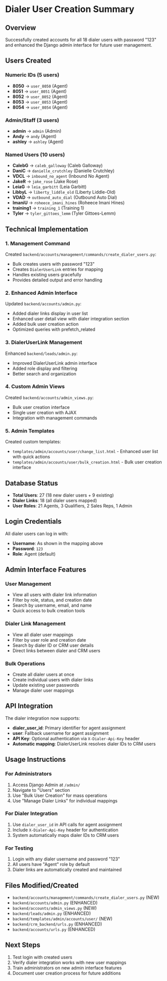 # Dialer User Creation Summary

## Overview

Successfully created accounts for all 18 dialer users with password "123" and enhanced the Django admin interface for future user management.

## Users Created

### Numeric IDs (5 users)

- **8050** → `user_8050` (Agent)
- **8051** → `user_8051` (Agent)
- **8052** → `user_8052` (Agent)
- **8053** → `user_8053` (Agent)
- **8054** → `user_8054` (Agent)

### Admin/Staff (3 users)

- **admin** → `admin` (Admin)
- **Andy** → `andy` (Agent)
- **ashley** → `ashley` (Agent)

### Named Users (10 users)

- **CalebG** → `caleb_galloway` (Caleb Galloway)
- **DaniC** → `danielle_crutchley` (Danielle Crutchley)
- **VDCL** → `inbound_no_agent` (Inbound No Agent)
- **JakeR** → `jake_rose` (Jake Rose)
- **LeiaG** → `leia_garbitt` (Leia Garbitt)
- **LibbyL** → `liberty_liddle_old` (Liberty Liddle-Old)
- **VDAD** → `outbound_auto_dial` (Outbound Auto Dial)
- **ImaniU** → `roheece_imani_hines` (Roheece Imani Hines)
- **training1** → `training_1` (Training 1)
- **Tyler** → `tyler_gittoes_lemm` (Tyler Gittoes-Lemm)

## Technical Implementation

### 1. Management Command

Created `backend/accounts/management/commands/create_dialer_users.py`:

- Bulk creates users with password "123"
- Creates `DialerUserLink` entries for mapping
- Handles existing users gracefully
- Provides detailed output and error handling

### 2. Enhanced Admin Interface

Updated `backend/accounts/admin.py`:

- Added dialer links display in user list
- Enhanced user detail view with dialer integration section
- Added bulk user creation action
- Optimized queries with prefetch_related

### 3. DialerUserLink Management

Enhanced `backend/leads/admin.py`:

- Improved DialerUserLink admin interface
- Added role display and filtering
- Better search and organization

### 4. Custom Admin Views

Created `backend/accounts/admin_views.py`:

- Bulk user creation interface
- Single user creation with AJAX
- Integration with management commands

### 5. Admin Templates

Created custom templates:

- `templates/admin/accounts/user/change_list.html` - Enhanced user list with quick actions
- `templates/admin/accounts/user/bulk_creation.html` - Bulk user creation interface

## Database Status

- **Total Users**: 27 (18 new dialer users + 9 existing)
- **Dialer Links**: 18 (all dialer users mapped)
- **User Roles**: 21 Agents, 3 Qualifiers, 2 Sales Reps, 1 Admin

## Login Credentials

All dialer users can log in with:

- **Username**: As shown in the mapping above
- **Password**: `123`
- **Role**: Agent (default)

## Admin Interface Features

### User Management

- View all users with dialer link information
- Filter by role, status, and creation date
- Search by username, email, and name
- Quick access to bulk creation tools

### Dialer Link Management

- View all dialer user mappings
- Filter by user role and creation date
- Search by dialer ID or CRM user details
- Direct links between dialer and CRM users

### Bulk Operations

- Create all dialer users at once
- Create individual users with dialer links
- Update existing user passwords
- Manage dialer user mappings

## API Integration

The dialer integration now supports:

- **dialer_user_id**: Primary identifier for agent assignment
- **user**: Fallback username for agent assignment
- **API Key**: Optional authentication via `X-Dialer-Api-Key` header
- **Automatic mapping**: DialerUserLink resolves dialer IDs to CRM users

## Usage Instructions

### For Administrators

1. Access Django Admin at `/admin/`
2. Navigate to "Users" section
3. Use "Bulk User Creation" for mass operations
4. Use "Manage Dialer Links" for individual mappings

### For Dialer Integration

1. Use `dialer_user_id` in API calls for agent assignment
2. Include `X-Dialer-Api-Key` header for authentication
3. System automatically maps dialer IDs to CRM users

### For Testing

1. Login with any dialer username and password "123"
2. All users have "Agent" role by default
3. Dialer links are automatically created and maintained

## Files Modified/Created

- `backend/accounts/management/commands/create_dialer_users.py` (NEW)
- `backend/accounts/admin.py` (ENHANCED)
- `backend/accounts/admin_views.py` (NEW)
- `backend/leads/admin.py` (ENHANCED)
- `backend/templates/admin/accounts/user/` (NEW)
- `backend/crm_backend/urls.py` (ENHANCED)
- `backend/accounts/urls.py` (ENHANCED)

## Next Steps

1. Test login with created users
2. Verify dialer integration works with new user mappings
3. Train administrators on new admin interface features
4. Document user creation process for future additions
